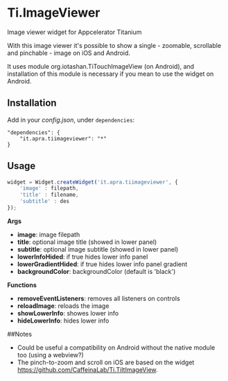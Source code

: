 # Ti.ImageViewer
Image viewer widget for Appcelerator Titanium

With this image viewer it's possible to show a single - zoomable, scrollable and pinchable - image on iOS and Android.

It uses module org.iotashan.TiTouchImageView (on Android), and installation of this module is necessary if you mean to use the widget on Android.

## Installation

Add in your *config.json*, under `dependencies`:

```
"dependencies": {
    "it.apra.tiimageviewer": "*"
}
```

## Usage
```javascript
widget = Widget.createWidget('it.apra.tiimageviewer', {
	'image' : filepath,
	'title' : filename,
	'subtitle' : des
});
```

**Args**
* **image**: image filepath
* **title**: optional image title (showed in lower panel)
* **subtitle**: optional image subtitle (showed in lower panel)
* **lowerInfoHided**: if true hides lower info panel
* **lowerGradientHided**: if true hides lower info panel gradient
* **backgroundColor**: backgroundColor (default is 'black')

**Functions**
* **removeEventListeners**: removes all listeners on controls
* **reloadImage**: reloads the image
* **showLowerInfo**: showes lower info
* **hideLowerInfo**: hides lower info

##Notes
* Could be useful a compatibility on Android without the native module too (using a webview?)
* The pinch-to-zoom and scroll on iOS are based on the widget https://github.com/CaffeinaLab/Ti.TiltImageView.